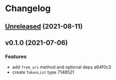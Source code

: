 # Changelog

## [Unreleased](https://github.com/telcoin/token-list/compare/v0.1.0...HEAD) (2021-08-11)


## v0.1.0 (2021-07-06)

### Features

* add `from_uri` method and optional deps a64f0c3
* create `TokenList` type 7148521


